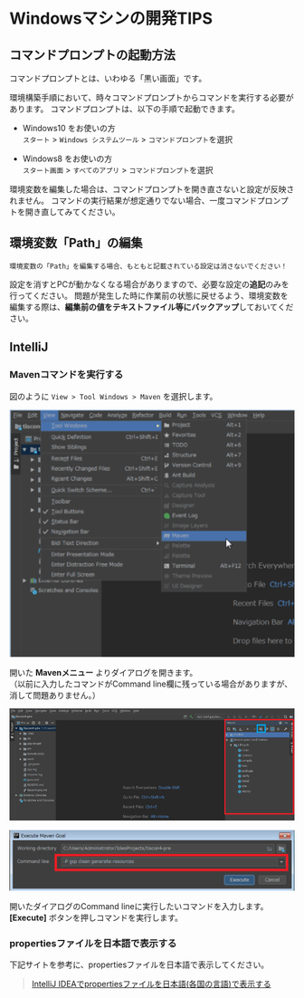 # Windowsマシンの開発TIPS

## コマンドプロンプトの起動方法

コマンドプロンプトとは、いわゆる「黒い画面」です。

環境構築手順において、時々コマンドプロンプトからコマンドを実行する必要があります。
コマンドプロンプトは、以下の手順で起動できます。

* Windows10 をお使いの方<br>
`スタート` > `Windows システムツール` > `コマンドプロンプト`を選択

* Windows8 をお使いの方<br>
`スタート画面` > `すべてのアプリ` > `コマンドプロンプト`を選択

環境変数を編集した場合は、コマンドプロンプトを開き直さないと設定が反映されません。
コマンドの実行結果が想定通りでない場合、一度コマンドプロンプトを開き直してみてください。

## 環境変数「Path」の編集

`環境変数の「Path」を編集する場合、もともと記載されている設定は消さないでください！`

設定を消すとPCが動かなくなる場合がありますので、必要な設定の**追記**のみを行ってください。
問題が発生した時に作業前の状態に戻せるよう、環境変数を編集する際は、**編集前の値をテキストファイル等にバックアップ**しておいてください。

## IntelliJ
### Mavenコマンドを実行する
図のように `View > Tool Windows > Maven` を選択します。
<p>
    <img src="../image/intellij_open_maven.png" width="600" />
</p>

開いた **Mavenメニュー** よりダイアログを開きます。<br/>
（以前に入力したコマンドがCommand line欄に残っている場合がありますが、消して問題ありません。）
<p>
    <img src="../image/intellij_opened_maven.png" width="600" />
</p>
<p>
    <img src="../image/intellij_maven_gsp_command.png" width="600" />
</p>

開いたダイアログのCommand lineに実行したいコマンドを入力します。<br/>
**[Execute]** ボタンを押しコマンドを実行します。

### propertiesファイルを日本語で表示する
下記サイトを参考に、propertiesファイルを日本語で表示してください。
> [IntelliJ IDEAでpropertiesファイルを日本語(各国の言語)で表示する](https://qiita.com/tamura__246/items/7adc91b85abd4d0bb72b)
